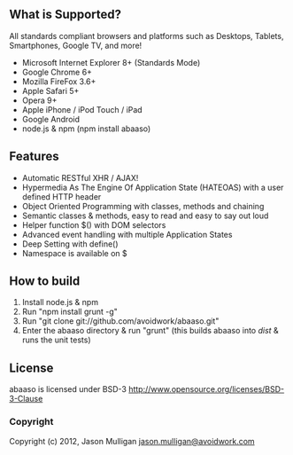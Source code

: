 ## What is Supported?

All standards compliant browsers and platforms such as Desktops, Tablets, Smartphones, Google TV, and more!

* Microsoft Internet Explorer 8+ (Standards Mode)
* Google Chrome 6+
* Mozilla FireFox 3.6+
* Apple Safari 5+
* Opera 9+
* Apple iPhone / iPod Touch / iPad
* Google Android
* node.js & npm (npm install abaaso)

## Features

* Automatic RESTful XHR / AJAX!
* Hypermedia As The Engine Of Application State (HATEOAS) with a user defined HTTP header
* Object Oriented Programming with classes, methods and chaining
* Semantic classes & methods, easy to read and easy to say out loud
* Helper function $() with DOM selectors
* Advanced event handling with multiple Application States
* Deep Setting with define()
* Namespace is available on $

## How to build

1. Install node.js & npm
2. Run "npm install grunt -g"
3. Run "git clone git://github.com/avoidwork/abaaso.git"
4. Enter the abaaso directory & run "grunt" (this builds abaaso into _dist_ & runs the unit tests)

## License

abaaso is licensed under BSD-3 http://www.opensource.org/licenses/BSD-3-Clause

### Copyright

Copyright (c) 2012, Jason Mulligan <jason.mulligan@avoidwork.com>